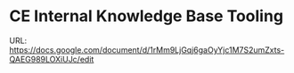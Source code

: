 # CE Internal Knowledge Base Tooling

URL: https://docs.google.com/document/d/1rMm9LjGqj6gaOyYjc1M7S2umZxts-QAEG989LOXiUJc/edit
